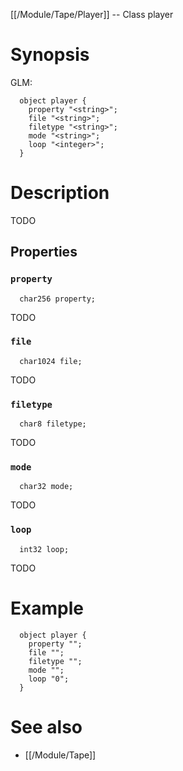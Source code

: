 [[/Module/Tape/Player]] -- Class player

# Synopsis

GLM:

~~~
  object player {
    property "<string>";
    file "<string>";
    filetype "<string>";
    mode "<string>";
    loop "<integer>";
  }
~~~

# Description

TODO

## Properties

### `property`

~~~
  char256 property;
~~~

TODO

### `file`

~~~
  char1024 file;
~~~

TODO

### `filetype`

~~~
  char8 filetype;
~~~

TODO

### `mode`

~~~
  char32 mode;
~~~

TODO

### `loop`

~~~
  int32 loop;
~~~

TODO

# Example

~~~
  object player {
    property "";
    file "";
    filetype "";
    mode "";
    loop "0";
  }
~~~

# See also

* [[/Module/Tape]]

